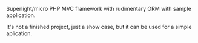 Superlight/micro PHP MVC framework with rudimentary ORM with sample application.

It's not a finished project, just a show case, but it can be used for a simple aplication.